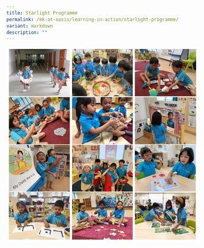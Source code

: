 ```yaml
---
title: Starlight Programme
permalink: /mk-at-oasis/learning-in-action/starlight-programme/
variant: markdown
description: ""
---
```

![](/images/photo%20collage%20starlight.jpg)